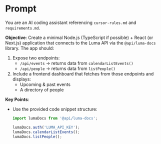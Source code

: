# Prompt

You are an AI coding assistant referencing `cursor-rules.md` and `requirements.md`. 

**Objective**: 
Create a minimal Node.js (TypeScript if possible) + React (or Next.js) application that connects to the Luma API via the `@api/luma-docs` library. The app should:

1. Expose two endpoints:
   - `/api/events` → returns data from `calendarListEvents()`
   - `/api/people` → returns data from `listPeople()`
2. Include a frontend dashboard that fetches from those endpoints and displays:
   - Upcoming & past events 
   - A directory of people

**Key Points**:
- Use the provided code snippet structure:
  ```js
  import lumaDocs from '@api/luma-docs';

  lumaDocs.auth('LUMA_API_KEY');
  lumaDocs.calendarListEvents();
  lumaDocs.listPeople();
